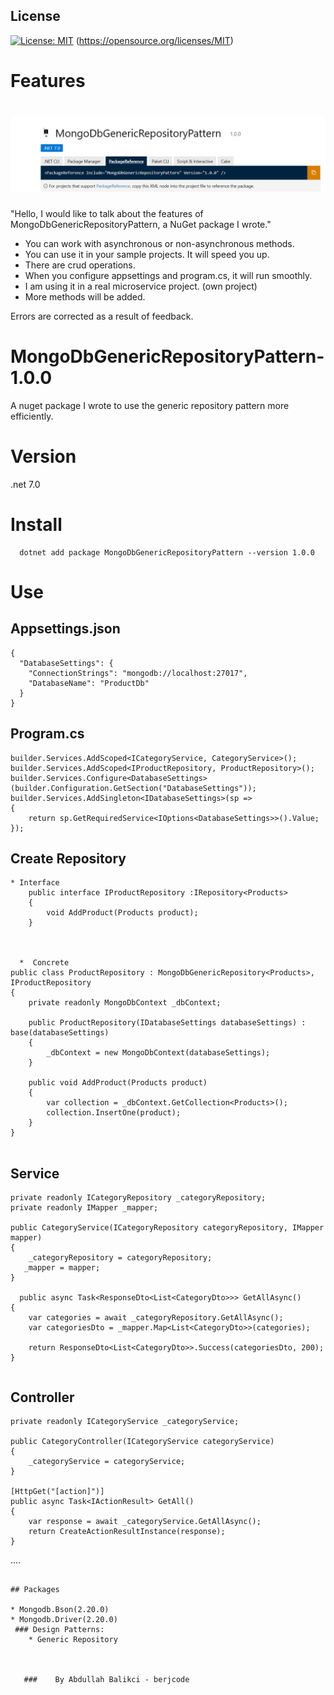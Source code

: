 ## License

[![License: MIT](https://img.shields.io/badge/License-MIT-yellow.svg)](https://opensource.org/licenses/MIT)  (https://opensource.org/licenses/MIT)  
# Features

# ![WebApp](https://github.com/berjcode/MongoDbGenericRepositoryPattern-1.0.0/blob/main/mongodb.png)

"Hello, I would like to talk about the features of MongoDbGenericRepositoryPattern, a NuGet package I wrote."

* You can work with asynchronous or non-asynchronous methods.
* You can use it in your sample projects. It will speed you up.
* There are crud operations.
* When you configure appsettings and program.cs, it will run smoothly.
* I am using it in a real microservice project. (own project)
* More methods will be added.


Errors are corrected as a result of feedback.

# MongoDbGenericRepositoryPattern- 1.0.0
 A nuget package I wrote to use the generic repository pattern more efficiently.
# Version
.net 7.0
# Install
```
  dotnet add package MongoDbGenericRepositoryPattern --version 1.0.0
```
# Use 

## Appsettings.json
```
{
  "DatabaseSettings": {
    "ConnectionStrings": "mongodb://localhost:27017",
    "DatabaseName": "ProductDb"
  }
}

```
## Program.cs 
```
builder.Services.AddScoped<ICategoryService, CategoryService>();
builder.Services.AddScoped<IProductRepository, ProductRepository>();
builder.Services.Configure<DatabaseSettings>(builder.Configuration.GetSection("DatabaseSettings"));
builder.Services.AddSingleton<IDatabaseSettings>(sp =>
{
    return sp.GetRequiredService<IOptions<DatabaseSettings>>().Value;
});

```
## Create Repository
```
* Interface
    public interface IProductRepository :IRepository<Products>
    {
        void AddProduct(Products product);
    }



  *  Concrete  
public class ProductRepository : MongoDbGenericRepository<Products>, IProductRepository
{
    private readonly MongoDbContext _dbContext;

    public ProductRepository(IDatabaseSettings databaseSettings) : base(databaseSettings)
    {
        _dbContext = new MongoDbContext(databaseSettings);
    }

    public void AddProduct(Products product)
    {
        var collection = _dbContext.GetCollection<Products>();
        collection.InsertOne(product);
    }
}


```
## Service

    private readonly ICategoryRepository _categoryRepository;
    private readonly IMapper _mapper;

    public CategoryService(ICategoryRepository categoryRepository, IMapper mapper)
    {
        _categoryRepository = categoryRepository;
       _mapper = mapper;
    }

      public async Task<ResponseDto<List<CategoryDto>>> GetAllAsync()
    {
        var categories = await _categoryRepository.GetAllAsync();
        var categoriesDto = _mapper.Map<List<CategoryDto>>(categories);

        return ResponseDto<List<CategoryDto>>.Success(categoriesDto, 200);
    }


```

```
## Controller 
  
    private readonly ICategoryService _categoryService;

    public CategoryController(ICategoryService categoryService)
    {
        _categoryService = categoryService;
    }

    [HttpGet("[action]")]
    public async Task<IActionResult> GetAll()
    {
        var response = await _categoryService.GetAllAsync();
        return CreateActionResultInstance(response);
    }

....

```

## Packages

* Mongodb.Bson(2.20.0)
* Mongodb.Driver(2.20.0)
 ### Design Patterns:
    * Generic Repository   
       

                                                                                                                      
   ###    By Abdullah Balikci - berjcode

